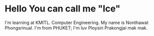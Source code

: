 # Hello You can call me "Ice"
I'm learning at KMITL.
Computer Engineering.
My name is Nonthawat Phongsrinual.
I'm from PHUKET;
I'm luv Ploysiri Prakongjai mak mak.
